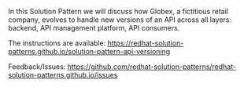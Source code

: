 In this Solution Pattern we will discuss how Globex, a fictitious retail company, evolves to handle new versions of an API across all layers: backend, API management platform, API consumers.

The instructions are available: https://redhat-solution-patterns.github.io/solution-pattern-api-versioning

Feedback/Issues: https://github.com/redhat-solution-patterns/redhat-solution-patterns.github.io/issues
